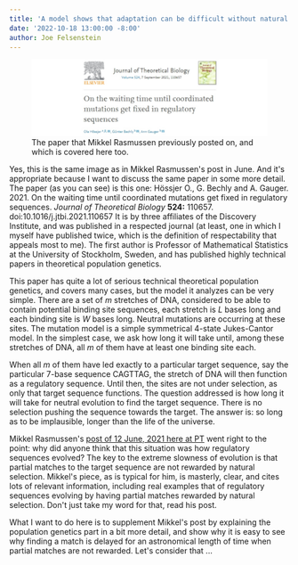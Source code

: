 ```yaml
---
title: 'A model shows that adaptation can be difficult without natural selection.  Here&#39;s why.'
date: '2022-10-18 13:00:00 -8:00'
author: Joe Felsenstein
---
```


<figure><img src="/uploads/2021/JTBHBG2021.jpg" alt="[JTB creationist paper]"/>
<figcaption>The paper that Mikkel Rasmussen previously posted on, and which is covered here too.</figcaption>
</figure>

Yes, this is the same image as in Mikkel Rasmussen's post in June.   And it's appropriate because I want to discuss the same paper in some more detail.  The paper (as you can see) is this one:  Hössjer O., G. Bechly and A. Gauger. 2021. On the waiting time until coordinated mutations get fixed in regulatory sequences. *Journal of Theoretical Biology*  **524:** 110657. doi:10.1016/j.jtbi.2021.110657    It is by three affiliates of the Discovery Institute, and was published in a respected journal (at least, one in which I myself have published twice, which is the definition of respectability that appeals most to me).  The first author is Professor of Mathematical Statistics at the University of Stockholm, Sweden, and has published highly technical papers in theoretical population genetics.

This paper has quite a lot of serious technical theoretical population genetics, and covers many cases, but the model it analyzes can be very simple. There are a set of *m* stretches of DNA, considered to be able to contain potential binding site sequences, each stretch is *L* bases long and each binding site is *W* bases long.  Neutral mutations are occurring at these sites.  The mutation model is a simple symmetrical 4-state Jukes-Cantor model. In the simplest case, we ask how long it will take until, among these stretches of DNA, all *m* of them have at least one binding site each.     

When all *m* of them have led exactly to a particular target sequence, say the particular 7-base sequence CAGTTAG, the stretch of DNA will then function as a regulatory sequence.  Until then, the sites are not under selection, as only that target sequence functions.  The question addressed is how long it will take for neutral evolution to find the target sequence.  There is no selection pushing the sequence towards the target.  The answer is: so long as to be implausible, longer than the life of the universe.

Mikkel Rasmussen's [post of 12 June, 2021 here at PT](http://pandasthumb.org/archives/2021/06/ID-and-imaginary-hurdles.html) went right to the point: why did anyone think that this situation was how regulatory sequences evolved?  The key to the extreme slowness of evolution is that partial matches to the target sequence are not rewarded by natural selection.  Mikkel's piece, as is typical for him, is masterly, clear, and cites lots of relevant information, including real examples that of regulatory sequences evolving by having partial matches rewarded by natural selection.  Don't just take my word for that, read his post.

What I want to do here is to supplement Mikkel's post by explaining the population genetics part in a bit more detail, and show why it is easy to see why finding a match is delayed for an astronomical length of time when partial matches are not rewarded.  Let's consider that ...

<!--more-->



